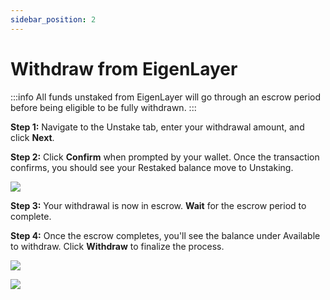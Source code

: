 ```yaml
---
sidebar_position: 2
---
```



# Withdraw from EigenLayer

:::info
All funds unstaked from EigenLayer will go through an escrow period before being eligible to be fully withdrawn.
:::

**Step 1:** Navigate to the Unstake tab, enter your withdrawal amount, and click **Next**.

**Step 2:** Click **Confirm** when prompted by your wallet. Once the transaction confirms, you should see your Restaked balance move to Unstaking.

![](/img/googleusercontentbackup/Ol33uK-uNL7K5vXmWDyI_eVWQOT75Jx7kR9Q75Qn5547ExC0KwfBFn6SikZgfOIYqU2od1OSjXlsA9WXpDa653AXPc38mNQ9ESmSZX0pPxGnleA9QFOgSTpCEYzkzr051HyJwlvMMNpfdS_BBvxARz0.png)

**Step 3:** Your withdrawal is now in escrow. **Wait** for the escrow period to complete.

**Step 4:** Once the escrow completes, you'll see the balance under Available to withdraw. Click **Withdraw** to finalize the process.

![](/img/googleusercontentbackup/VXO97JjR5VLDR8u0afZ6g9bq2zDScyP_UyQ4tkkc8J2IYWgfUIOUxIm08micsb8_kIne-aftSKuzwHBpoJV0NUGbWil-Zw0fUHdYUMgte5k6DbEj8dxpSvLT3V3k_DS78BO6c9GG3nDids7LGOyLbME.png)

![](/img/googleusercontentbackup/RLMOGvPSu2_BPRIu4o32LZIKFgSOySe8tatR67-pGsFPZxVmk1RSLvkNT_FHXcZUDtP8eINc2EQUG3y4X0yVM7l6Ly1q2iE8v1j6VDr7vI1wtR4GqKBsrLgc9pUwMvzu9UeXQbsumCSlGPNRiX9-1vA.png)
